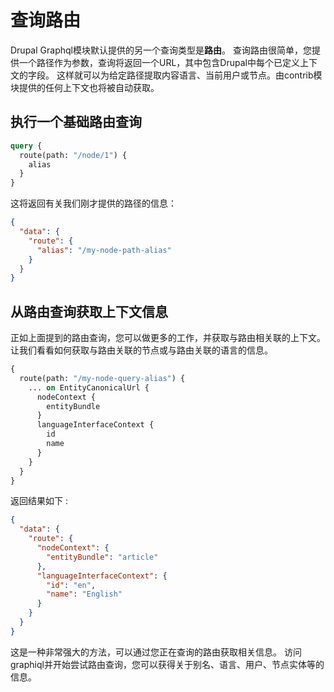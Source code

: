 # 查询路由

Drupal Graphql模块默认提供的另一个查询类型是**路由**。
查询路由很简单，您提供一个路径作为参数，查询将返回一个URL，其中包含Drupal中每个已定义上下文的字段。
这样就可以为给定路径提取内容语言、当前用户或节点。由contrib模块提供的任何上下文也将被自动获取。

## 执行一个基础路由查询

```graphql
query {
  route(path: "/node/1") {
    alias
  }
}
```

这将返回有关我们刚才提供的路径的信息：

```json
{
  "data": {
    "route": {
      "alias": "/my-node-path-alias"
    }
  }
}
```

## 从路由查询获取上下文信息

正如上面提到的路由查询，您可以做更多的工作，并获取与路由相关联的上下文。
让我们看看如何获取与路由关联的节点或与路由关联的语言的信息。

```graphql
{
  route(path: "/my-node-query-alias") {
    ... on EntityCanonicalUrl {
      nodeContext {
        entityBundle
      }
      languageInterfaceContext {
        id
        name
      }
    }
  }
}
```

返回结果如下 :

```json
{
  "data": {
    "route": {
      "nodeContext": {
        "entityBundle": "article"
      },
      "languageInterfaceContext": {
        "id": "en",
        "name": "English"
      }
    }
  }
}
```
这是一种非常强大的方法，可以通过您正在查询的路由获取相关信息。
访问graphiql并开始尝试路由查询，您可以获得关于别名、语言、用户、节点实体等的信息。
